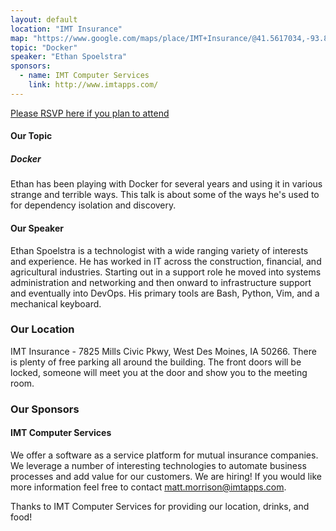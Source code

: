```yaml
---
layout: default
location: "IMT Insurance"
map: "https://www.google.com/maps/place/IMT+Insurance/@41.5617034,-93.8171068,17z/data=!4m12!1m6!3m5!1s0x87ec20eab4269f05:0xbc0e6c84692b52e2!2sIMT+Insurance!8m2!3d41.5617837!4d-93.8158623!3m4!1s0x87ec20eab4269f05:0xbc0e6c84692b52e2!8m2!3d41.5617837!4d-93.8158623"
topic: "Docker"
speaker: "Ethan Spoelstra"
sponsors:
  - name: IMT Computer Services
    link: http://www.imtapps.com/
---
```


[Please RSVP here if you plan to attend](https://www.eventbrite.com/e/june-2019-meeting-tickets-62620767401)

#### Our Topic

##### Docker
Ethan has been playing with Docker for several years and using it in various strange and terrible ways. This talk is about some of the ways he's used to for dependency isolation and discovery.



#### Our Speaker
Ethan Spoelstra is a technologist with a wide ranging variety of interests and experience. He has worked in IT across the construction, financial, and agricultural industries. Starting out in a support role he moved into systems administration and networking and then onward to infrastructure support and eventually into DevOps. His primary tools are Bash, Python, Vim, and a mechanical keyboard.


### Our Location

IMT Insurance - 7825 Mills Civic Pkwy, West Des Moines, IA 50266. There is plenty of free parking all around the building. The front doors will be locked, someone will meet you at the door and show you to the meeting room.

### Our Sponsors

#### IMT Computer Services

We offer a software as a service platform for mutual insurance companies. We leverage a number of interesting technologies to automate business processes and add value for our customers. We are hiring! If you would like more information feel free to contact matt.morrison@imtapps.com.

Thanks to IMT Computer Services for providing our location, drinks, and food!

